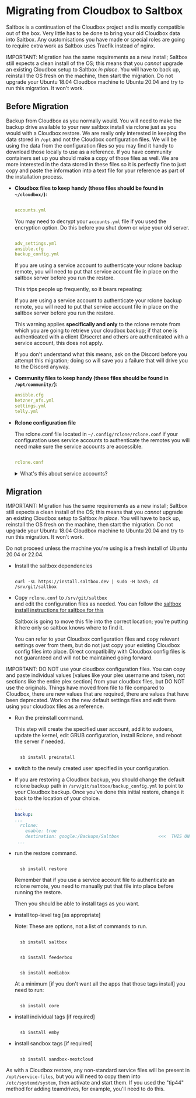 # Migrating from Cloudbox to Saltbox

Saltbox is a continuation of the Cloudbox project and is mostly compatible out of the box. Very little has to be done to bring your old Cloudbox data into Saltbox. Any customisations you have made or special roles are going to require extra work as Saltbox uses Traefik instead of nginx.

IMPORTANT: Migration has the same requirements as a new install; Saltbox still expects a clean install of the OS; this means that you *cannot* upgrade an existing Cloudbox setup to Saltbox *in place*.  You will have to back up, reinstall the OS fresh on the machine, then start the migration.  Do not upgrade your Ubuntu 18.04 Cloudbox machine to Ubuntu 20.04 and try to run this migration.  It won't work.

## Before Migration

Backup from Cloudbox as you normally would. You will need to make the backup drive available to your new saltbox install via rclone just as you would with a Cloudbox restore. We are really only interested in keeping the data stored in `/opt` and not the Cloudbox configuration files. We will be using the data from the configuration files so you may find it handy to download those locally to use as a reference. If you have community containers set up you should make a copy of those files as well. We are more interested in the data stored in these files so it is perfectly fine to just copy and paste the information into a text file for your reference as part of the installation process.

- **Cloudbox files to keep handy (these files should be found in `~/cloudbox/`):**

  ``` yaml

  accounts.yml

  ```

  You may need to decrypt your `accounts.yml` file if you used the encryption option. Do this before you shut down or wipe your old server.

  ``` yaml

  adv_settings.yml
  ansible.cfg
  backup_config.yml

  ```

  If you are using a service account to authenticate your rclone backup remote, you will need to put that service account file in place on the saltbox server before you run the restore.
  
  This trips people up frequently, so it bears repeating:

  If you are using a service account to authenticate your rclone backup remote, you will need to put that service account file in place on the saltbox server before you run the restore.

  This warning applies **specifically and only** to the rclone remote from which you are going to retrieve your cloudbox backup; if that one is authenticated with a client ID/secret and others are authenticated with a service account, this does not apply.
  
  If you don't understand what this means, ask on the Discord before you attempt this migration; doing so will save you a failure that will drive you to the Discord anyway.

- **Community files to keep handy (these files should be found in `/opt/community/`):**

  ``` yaml
  ansible.cfg
  hetzner_nfs.yml
  settings.yml
  telly.yml
  ```

- **Rclone configuration file**

  The rclone.conf file located in `~/.config/rclone/rclone.conf` if your configuration uses service accounts to authenticate the remotes you will need make sure the service accounts are accessible. <br />

  ``` yaml

  rclone.conf

  ```

  <details>
  <summary>What's this about service accounts?</summary>
  <br />

  On your cloudbox machine, run:

  ```shell
  rclone config show REMOTENAME
  ```

  Using an SA:

  ```text
  ➜  ~ rclone config show REMOTE
  [REMOTE]
  type = drive
  scope = drive
  service_account_file = /opt/sa/all/1500.json
  team_drive = OZZY
  root_folder_id =
  ```

  Using clientid:

  ```text
  ➜  ~ rclone config show REMOTE:
  [REMOTE]
  type = drive
  client_id = OZZY.apps.googleusercontent.com
  client_secret = TONY
  server_side_across_configs = true
  scope = drive
  token = {"access_token":"GEEZER","token_type":"Bearer","refresh_token":"BILL","expiry":"2022-04-30T17:37:41.485179628-05:00"}
  root_folder_id = RONNIE
  ```

  If the rclone remote contains `service_account_file`, you will need to make sure that service account file is available on the saltbox machine at that same path.
  </details>

## Migration

IMPORTANT: Migration has the same requirements as a new install; Saltbox still expects a clean install of the OS; this means that you *cannot* upgrade an existing Cloudbox setup to Saltbox *in place*.  You will have to back up, reinstall the OS fresh on the machine, then start the migration.  Do not upgrade your Ubuntu 18.04 Cloudbox machine to Ubuntu 20.04 and try to run this migration.  It won't work.

Do not proceed unless the machine you're using is a fresh install of Ubuntu 20.04 or 22.04.

- Install the saltbox dependencies

  ``` shell

  curl -sL https://install.saltbox.dev | sudo -H bash; cd /srv/git/saltbox

  ```

- Copy `rclone.conf` to `/srv/git/saltbox` <Br/> and edit the configuration files as needed. You can follow the [saltbox install instructions for saltbox for this](../../saltbox/install/install.md)<Br/>
  
  Saltbox is going to move this file into the correct location; you're putting it here only so saltbox knows where to find it.

  You can refer to your Cloudbox configuration files and copy relevant settings over from them, but do not just copy your existing Cloudbox config files into place.  Direct compatibility with Cloudbox config files is not guaranteed and will not be maintained going forward.

IMPORTANT: DO NOT use your cloudbox configuration files.  You can copy and paste individual values [values like your plex username and token, not sections like the entire plex section] from your cloudbox files, but DO NOT use the originals.  Things have moved from file to file compared to Cloudbox, there are new values that are required, there are values that have been deprecated.  Work on the new default settings files and edit them using your cloudbox files as a reference.

- Run the preinstall command.

  This step will create the specified user account, add it to sudoers, update the kernel, edit GRUB configuration, install Rclone, and reboot the server if needed. <br />

  ``` shell

    sb install preinstall

  ```

- switch to the newly created user specified in your configuration. <br />

- If you are restoring a Cloudbox backup, you should change the default rclone backup path in `/srv/git/saltbox/backup_config.yml` to point to your Cloudbox backup.  Once you've done this initial restore, change it back to the location of your choice.

  ```yaml
  ---
  backup:
  ...
    rclone:
      enable: true
      destination: google:/Backups/Saltbox               <<<  THIS ONE HERE
   ...
  ```

- run the restore command. <br />

  ``` shell

    sb install restore

  ```

  Remember that if you use a service account file to authenticate an rclone remote, you need to manually put that file into place before running the restore.

  Then you should be able to install tags as you want.

- install top-level tag [as appropriate] <br />
  
  Note: These are options, not a list of commands to run.

  ``` shell

    sb install saltbox

  ```
  ``` shell

    sb install feederbox

  ```
  ``` shell

    sb install mediabox

  ```
  At a minimum [if you don't want all the apps that those tags install] you need to run:

  ``` shell

    sb install core

  ```

- install individual tags [if required] <br />

  ``` shell

    sb install emby

  ```

- install sandbox tags [if required] <br />

  ``` shell

    sb install sandbox-nextcloud

  ```
As with a Cloudbox restore, any non-standard service files will be present in `/opt/service-files`, but you will need to copy them into `/etc/systemd/system`, then activate and start them.  If you used the "tip44" method for adding teamdrives, for example, you'll need to do this.
